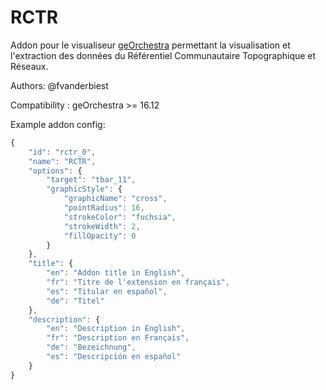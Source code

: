 RCTR
======

Addon pour le visualiseur [geOrchestra](http://www.georchestra.org/) permettant la visualisation et l'extraction des données du Référentiel Communautaire Topographique et Réseaux.

Authors: @fvanderbiest

Compatibility :  geOrchestra >= 16.12

Example addon config:

```js
{
    "id": "rctr_0",
    "name": "RCTR",
    "options": {
        "target": "tbar_11",
        "graphicStyle": {
            "graphicName": "cross",
            "pointRadius": 16,
            "strokeColor": "fuchsia",
            "strokeWidth": 2,
            "fillOpacity": 0
        }
    },
    "title": {
        "en": "Addon title in English",
        "fr": "Titre de l'extension en français",
        "es": "Titular en español",
        "de": "Titel"
    },
    "description": {
        "en": "Description in English",
        "fr": "Description en Français",
        "de": "Bezeichnung",
        "es": "Descripción en español"
    }
}
```
